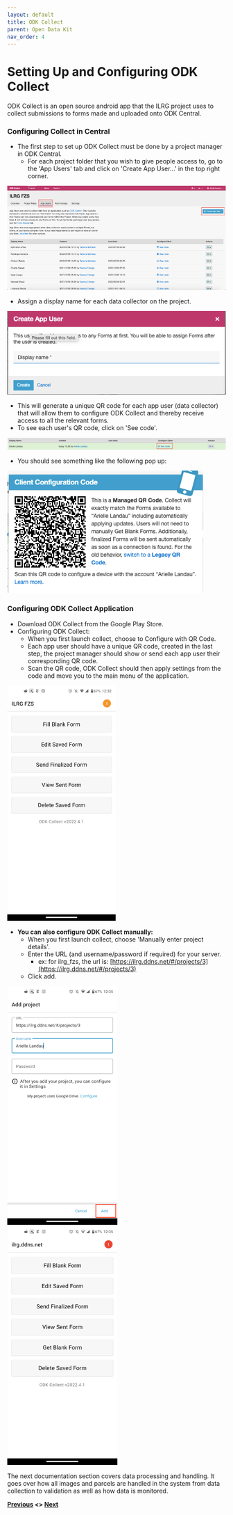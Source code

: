 ```yaml
---
layout: default
title: ODK Collect
parent: Open Data Kit
nav_order: 4
---
```

# Setting Up and Configuring ODK Collect
ODK Collect is an open source android app that the ILRG project uses to collect submissions to forms made and uploaded onto ODK Central.

### Configuring Collect in Central
- The first step to set up ODK Collect must be done by a project manager in ODK Central.
    - For each project folder that you wish to give people access to, go to the 'App Users' tab and click on 'Create App User...' in the top right corner.

![UsingODKSeven](ODKAssets/UsingODKSeven.png)

- Assign a display name for each data collector on the project.

![UsingODKEight](ODKAssets/UsingODKEight.png)
- This will generate a unique QR code for each app user (data collector) that will allow them to configure ODK Collect and thereby receive access to all the relevant forms.
- To see each user's QR code, click on 'See code'.

![UsingODKNine](ODKAssets/UsingODKNine.png)
- You should see something like the following pop up:

![UsingODKTen](ODKAssets/UsingODKTen.png)

### Configuring ODK Collect Application
- Download ODK Collect from the Google Play Store.
- Configuring ODK Collect:
    - When you first launch collect, choose to Configure with QR Code.
    - Each app user should have a unique QR code, created in the last step, the project manager should show or send each app user their corresponding QR code.
    - Scan the QR code, ODK Collect should then apply settings from the code and move you to the main menu of the application.

![UsingODKEleven](ODKAssets/UsingODKEleven.png)

- **You can also configure ODK Collect manually:**
    - When you first launch collect, choose 'Manually enter project details'.
    - Enter the URL (and username/password if required) for your server.
        - ex: for ilrg_fzs, the url is: [https://ilrg.ddns.net/#/projects/3](https://ilrg.ddns.net/#/projects/3)
    - Click add.

![UsingODKTwelve](ODKAssets/UsingODKTwelve.png)
![UsingODKThirteen](ODKAssets/UsingODKThirteen.png)

The next documentation section covers data processing and handling. It goes over how all images and parcels are handled in the system from data collection to validation as well as how data is monitored. 

**[Previous](XLSForms.html) <> [Next](/Pages/Data_Handling/Data_Processing.html)**
